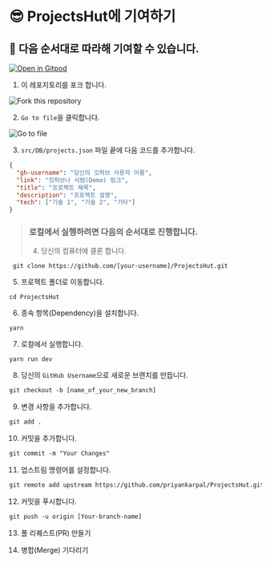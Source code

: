 # 😎 ProjectsHut에 기여하기

## 🧐 다음 순서대로 따라해 기여할 수 있습니다.

[![Open in Gitpod](https://gitpod.io/button/open-in-gitpod.svg)](https://gitpod.io/#https://github.com/priyankarpal/ProjectsHut)

1. 이 레포지토리를 포크 합니다.

![ Fork this repository](https://user-images.githubusercontent.com/88102392/226444075-7d7d28b5-8d88-459a-bb82-38a3f64aaf28.png)

2. `Go to file`을 클릭합니다.

![Go to file](https://user-images.githubusercontent.com/88102392/226444608-12a2abb9-436c-4843-8893-49029cb4c033.png)

3. `src/DB/projects.json` 파일 끝에 다음 코드를 추가합니다.

```json
{
  "gh-username": "당신의 깃허브 사용자 이름",
  "link": "킷허브나 시범(Demo) 링크",
  "title": "프로젝트 제목",
  "description": "프로젝트 설명",
  "tech": ["기술 1", "기술 2", "기타"]
}
```

> ### 로컬에서 실행하려면 다음의 순서대로 진행합니다.
>
> 4.  당신의 컴퓨터에 클론 합니다.

```
 git clone https://github.com/[your-username]/ProjectsHut.git
```

5.  프로젝트 폴더로 이동합니다.

```
cd ProjectsHut
```

6.  종속 항목(Dependency)을 설치합니다.

```
yarn
```

7.  로컬에서 실행합니다.

```
yarn run dev
```

8.  당신의 `GitHub Username`으로 새로운 브랜치를 만듭니다.

```diff
git checkout -b [name_of_your_new_branch]
```

9. 변경 사항을 추가합니다.

```diff
git add .
```

10. 커밋을 추가합니다.

```diff
git commit -m "Your Changes"
```

11. 업스트림 명령어를 설정합니다.

```diff
git remote add upstream https://github.com/priyankarpal/ProjectsHut.git
```

12. 커밋을 푸시합니다.

```diff
git push -u origin [Your-branch-name]
```

13. 풀 리퀘스트(PR) 만들기

14. 병합(Merge) 기다리기
